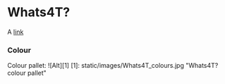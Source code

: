 # Whats4T?
	
A [link](documentation/Whats4T.pdf "Whats4T Balsamiq Wireframes")

### Colour

Colour pallet:
![Alt][1]
[1]: static/images/Whats4T_colours.jpg "Whats4T? colour pallet"
